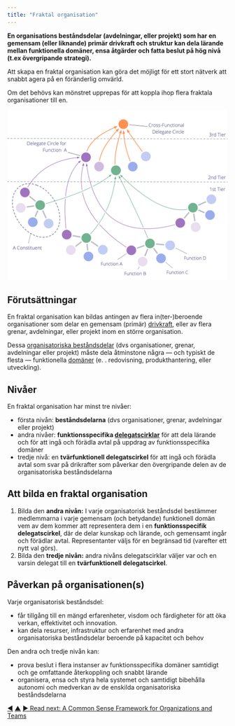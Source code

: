 ```yaml
---
title: "Fraktal organisation"
---
```



<strong>En organisations beståndsdelar (avdelningar, eller projekt) som har en gemensam (eller liknande) primär drivkraft och struktur kan dela lärande mellan funktionella domäner, ensa åtgärder och fatta beslut på hög nivå (t.ex övergripande strategi).</strong>

Att skapa en fraktal organisation kan göra det möjligt för ett stort nätverk att snabbt agera på en föränderlig omvärld.

Om det behövs kan mönstret upprepas för att koppla ihop flera fraktala organisationer till en.

![Fraktal organisation](img/structural-patterns/fractal-organization.png)

## Förutsättningar

En fraktal organisation kan bildas antingen av flera in(ter-)beroende organisationer som delar en gemensam (primär) <a href="#" class="tooltip" title="Drivkraft: A person’s or a group&#x27;s motive for responding to a specific situation.">drivkraft</a>, eller av flera grenar, avdelningar, eller projekt inom en större organisation.

Dessa <a href="#" class="tooltip" title="Constituent: A team (e.g. a circle, team, department, branch, project or organization) who delegate authority to a representative to act on their behalf in other team or organizations.">organisatoriska beståndsdelar</a> (dvs organisationer, grenar, avdelningar eller projekt) måste dela åtminstone några — och typiskt de flesta — funktionella <a href="#" class="tooltip" title="Domän: A distinct area of influence, activity and decision making within an organization.">domäner</a> (e. . redovisning, produkthantering, eller utveckling).

## Nivåer

En fraktal organisation har minst tre nivåer:

- första nivån: **beståndsdelarna** (dvs organisationer, grenar, avdelningar eller projekt)
- andra nivåer: **funktionsspecifika [delegatscirklar](delegate-circle.html)** för att dela lärande och för att ingå och förädla avtal på uppdrag av funktionsspecifika domäner
- tredje nivå: en **tvärfunktionell delegatscirkel** för att ingå och förädla avtal som svar på drikrafter som påverkar den övergripande delen av de organisatoriska beståndsdelarna

## Att bilda en fraktal organisation

1. Bilda den **andra nivån:** I varje organisatorisk beståndsdel bestämmer medlemmarna i varje gemensam (och betydande) funktionell domän vem av dem kommer att representera dem i en **funktionsspecifik delegatscirkel**, där de delar kunskap och lärande, och gemensamt ingår och förädlar avtal. Representanter väljs för en begränsad tid (varefter ett nytt val görs).
2. Bilda den **tredje nivån:** andra nivåns delegatscirklar väljer var och en varsin delegat till en **tvärfunktionell delegatscirkel**.

## Påverkan på organisationen(s)

Varje organisatorisk beståndsdel:

- får tillgång till en mängd erfarenheter, visdom och färdigheter för att öka verkan, effektivitet och innovation.
- kan dela resurser, infrastruktur och erfarenhet med andra organisatoriska beståndsdelar beroende på kapacitet och behov

Den andra och tredje nivån kan:

- prova beslut i flera instanser av funktionsspecifika domäner samtidigt och ge omfattande återkoppling och snabbt lärande
- organisera, ensa och styra hela systemet och samtidigt bibehålla autonomi och medverkan av de enskilda organisatoriska beståndsdelarna

<div class="bottom-nav">
<a href="service-organization.html" title="Back to: Serviceorganisation">◀</a> <a href="organizational-structure.html" title="Up: Organisationsstruktur">▲</a> <a href="csf.html" title="Read next: A Common Sense Framework for Organizations and Teams">▶ Read next: A Common Sense Framework for Organizations and Teams</a>
</div>


<script type="text/javascript">
Mousetrap.bind('g n', function() {
    window.location.href = 'csf.html';
    return false;
});
</script>

